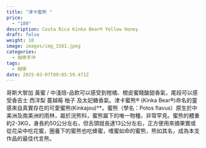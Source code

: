 ```yaml
---
title: "津卡蜜熊 "
price:
  - "180"
description: Costa Rica Kinka Bear® Yellow Honey
draft: false
weight: 10
image: images/img_3161.jpeg
categories:
  - 咖啡手沖
tags:
  - 咖啡
date: 2025-03-07T09:05:59.471Z
---
```

哥斯大黎加 黃蜜 / 中淺焙-品飲可以感受到柑橘、橙皮蜜餞酸甜香氣，尾段可以感受香吉士 西洋梨 蔓越莓 柚子 及太妃糖香氣。津卡蜜熊® (Kinka Bear®)命名的靈感來自真實存在的可愛蜜熊(Kinkajou)**。蜜熊（學名：Potos flavus）原生於中美洲及南美洲的雨林，屬於浣熊科，蜜熊屬下的唯一物種，非常罕見。蜜熊的體重約2-3KG，身長約50公分左右，但舌頭就長達13公分左右，正方便用來摘果實或從花朵中吃花蜜，圈養下的蜜熊也吃蜂蜜，嗜蜜如命的蜜熊，熊如其名，成為本支作品的最佳代言熊。